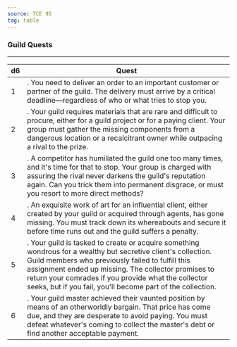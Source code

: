 ```yaml
---
source: TCE 95
tag: table
---
```


### Guild Quests
---
|d6|Quest|
|----|------------|
|1|. You need to deliver an order to an important customer or partner of the guild. The delivery must arrive by a critical deadline—regardless of who or what tries to stop you.|
|2|. Your guild requires materials that are rare and difficult to procure, either for a guild project or for a paying client. Your group must gather the missing components from a dangerous location or a recalcitrant owner while outpacing a rival to the prize.|
|3|. A competitor has humiliated the guild one too many times, and it's time for that to stop. Your group is charged with assuring the rival never darkens the guild's reputation again. Can you trick them into permanent disgrace, or must you resort to more direct methods?|
|4|. An exquisite work of art for an influential client, either created by your guild or acquired through agents, has gone missing. You must track down its whereabouts and secure it before time runs out and the guild suffers a penalty.|
|5|. Your guild is tasked to create or acquire something wondrous for a wealthy but secretive client's collection. Guild members who previously failed to fulfill this assignment ended up missing. The collector promises to return your comrades if you provide what the collector seeks, but if you fail, you'll become part of the collection.|
|6|. Your guild master achieved their vaunted position by means of an otherworldly bargain. That price has come due, and they are desperate to avoid paying. You must defeat whatever's coming to collect the master's debt or find another acceptable payment.|

